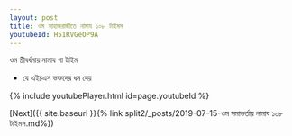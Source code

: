 ```yaml
---
layout: post
title: ওম সাহাজরাজীতে নামায ১০৮ টাইমস
youtubeId: H51RVGeOP9A
---
```

 
 
 ওম  শ্রীবর্ধনায়  নামায গা টাইম 
 
 -  যে এইচএস ভক্তদের ধন দেয় 
 
  
 
  
 
 
 
 
 
 


{% include youtubePlayer.html id=page.youtubeId %}
 
[Next]({{ site.baseurl }}{% link  split2/_posts/2019-07-15-ওম সমাভর্তায় নামায ১০৮ টাইমস.md%})
 
